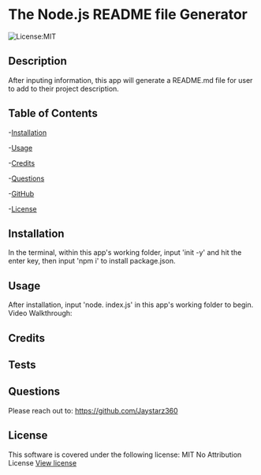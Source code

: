 # The Node.js README file Generator
![License:MIT](https://img.shields.io/badge/License-MIT-yellow)

## Description
After inputing information, this app will generate a README.md file for user to add to their project description.

## Table of Contents

-[Installation](#installation)

-[Usage](#usage)

-[Credits](#credits)

-[Questions](#questions)

-[GitHub](#github)

-[License](#license)


## Installation
In the terminal, within this app's working folder, input 'init -y' and hit the enter key, then input 'npm i' to install package.json.

## Usage
After installation, input 'node. index.js' in this app's working folder to begin.
Video Walkthrough:

## Credits



## Tests


## Questions
Please reach out to:
https://github.com/Jaystarz360

## License
This software is covered under the following license:
MIT No Attribution License
        [View license](https://opensource.org/license/mit-0/)
